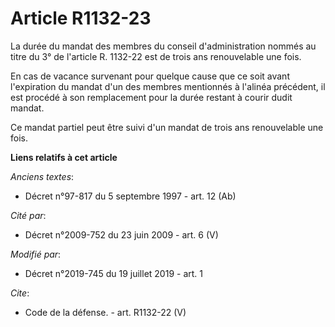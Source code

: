 # Article R1132-23

La durée du mandat des membres du conseil d'administration nommés au titre du 3° de l'article R. 1132-22 est de trois ans
renouvelable une fois.

En cas de vacance survenant pour quelque cause que ce soit avant l'expiration du mandat d'un des membres mentionnés à
l'alinéa précédent, il est procédé à son remplacement pour la durée restant à courir dudit mandat.

Ce mandat partiel peut être suivi d'un mandat de trois ans renouvelable une fois.

**Liens relatifs à cet article**

_Anciens textes_:

  - Décret n°97-817 du 5 septembre 1997 - art. 12 (Ab)

_Cité par_:

  - Décret n°2009-752 du 23 juin 2009 - art. 6 (V)

_Modifié par_:

  - Décret n°2019-745 du 19 juillet 2019 - art. 1

_Cite_:

  - Code de la défense. - art. R1132-22 (V)
